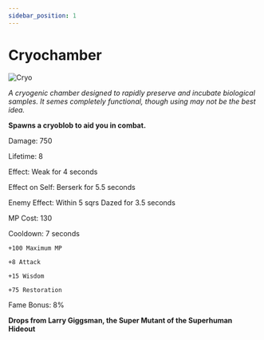 ```yaml
---
sidebar_position: 1
---
```


# Cryochamber

![Cryo](https://vwiki.valorserver.com/api/item/picture/cryochamber)

<i>A cryogenic chamber designed to rapidly preserve and incubate biological samples. It semes completely functional, though using may not be the best idea.</i>

**Spawns a cryoblob to aid you in combat.**

Damage: 750

Lifetime: 8

Effect: Weak for 4 seconds

Effect on Self: Berserk for 5.5 seconds

Enemy Effect: Within 5 sqrs Dazed for 3.5 seconds

MP Cost: 130

Cooldown: 7 seconds

    +100 Maximum MP
    
    +8 Attack
    
    +15 Wisdom
    
    +75 Restoration

Fame Bonus: 8%

**Drops from Larry Giggsman, the Super Mutant of the Superhuman Hideout**
